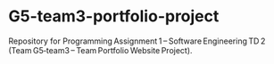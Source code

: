 # G5-team3-portfolio-project
Repository for Programming Assignment 1 – Software Engineering TD 2 (Team G5‑team3 – Team Portfolio Website Project).
